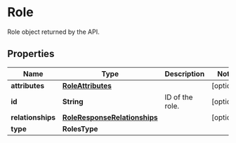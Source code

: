 # Role

Role object returned by the API.

## Properties

| Name              | Type                                                          | Description     | Notes      |
| ----------------- | ------------------------------------------------------------- | --------------- | ---------- |
| **attributes**    | [**RoleAttributes**](RoleAttributes.md)                       |                 | [optional] |
| **id**            | **String**                                                    | ID of the role. | [optional] |
| **relationships** | [**RoleResponseRelationships**](RoleResponseRelationships.md) |                 | [optional] |
| **type**          | **RolesType**                                                 |                 |
